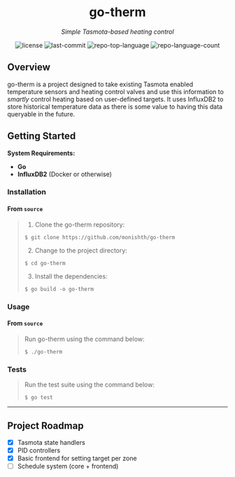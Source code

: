 <p align="center">
    <h1 align="center">go-therm</h1>
</p>
<p align="center">
    <em>Simple Tasmota-based heating control</em>
</p>
<p align="center">
	<img src="https://img.shields.io/github/license/monishth/go-therm?style=default&logo=opensourceinitiative&logoColor=white&color=0080ff" alt="license">
	<img src="https://img.shields.io/github/last-commit/monishth/go-therm?style=default&logo=git&logoColor=white&color=0080ff" alt="last-commit">
	<img src="https://img.shields.io/github/languages/top/monishth/go-therm?style=default&color=0080ff" alt="repo-top-language">
	<img src="https://img.shields.io/github/languages/count/monishth/go-therm?style=default&color=0080ff" alt="repo-language-count">
<p>
<p align="center">
	<!-- default option, no dependency badges. -->
</p>

## Overview

go-therm is a project designed to take existing Tasmota enabled temperature sensors and heating control valves and use this information to *smartly* control heating based on user-defined targets. 
It uses InfluxDB2 to store historical temperature data as there is some value to having this data queryable in the future.

## Getting Started

**System Requirements:**

- **Go**
- **InfluxDB2** (Docker or otherwise)

### Installation

<h4>From <code>source</code></h4>

> 1. Clone the go-therm repository:
>
> ```console
> $ git clone https://github.com/monishth/go-therm
> ```
>
> 2. Change to the project directory:
>
> ```console
> $ cd go-therm
> ```
>
> 3. Install the dependencies:
>
> ```console
> $ go build -o go-therm
> ```

### Usage

<h4>From <code>source</code></h4>

> Run go-therm using the command below:
>
> ```console
> $ ./go-therm
> ```

### Tests

> Run the test suite using the command below:
>
> ```console
> $ go test
> ```

---

## Project Roadmap

- [x] Tasmota state handlers
- [x] PID controllers
- [x] Basic frontend for setting target per zone
- [ ] Schedule system (core + frontend)
